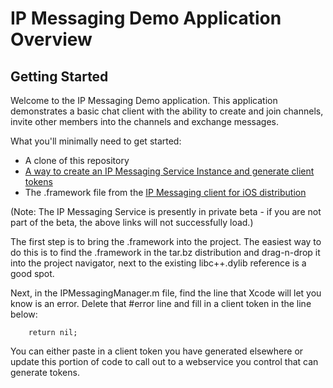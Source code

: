 # IP Messaging Demo Application Overview

## Getting Started

Welcome to the IP Messaging Demo application.  This application demonstrates a basic chat client with the ability to create and join channels, invite other members into the channels and exchange messages.

What you'll minimally need to get started:

- A clone of this repository
- [A way to create an IP Messaging Service Instance and generate client tokens](https://www.twilio.com/docs/ip-messaging/quickstart/js/1-getting-started)
- The .framework file from the [IP Messaging client for iOS distribution](https://www.twilio.com/docs/ip-messaging/sdks)

(Note: The IP Messaging Service is presently in private beta - if you are not part of the beta, the above links will not successfully load.)

The first step is to bring the .framework into the project.  The easiest way to do this is to find the .framework in the tar.bz distribution and drag-n-drop it into the project navigator, next to the existing libc++.dylib reference is a good spot.

Next, in the IPMessagingManager.m file, find the line that Xcode will let you know is an error.  Delete that #error line and fill in a client token in the line below:

        return nil;

You can either paste in a client token you have generated elsewhere or update this portion of code to call out to a webservice you control that can generate tokens.

